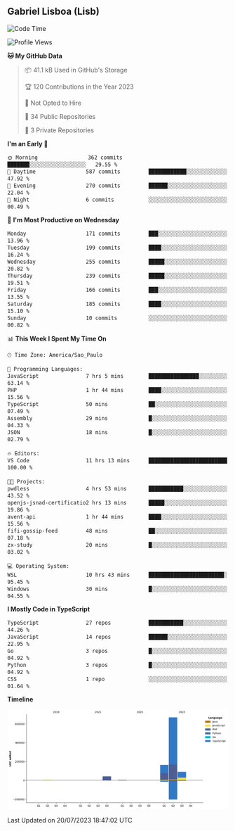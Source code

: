 ## Gabriel Lisboa (Lisb)

<!--START_SECTION:waka-->
![Code Time](http://img.shields.io/badge/Code%20Time-102%20hrs%2056%20mins-blue)

![Profile Views](http://img.shields.io/badge/Profile%20Views-0-blue)

**🐱 My GitHub Data** 

> 📦 41.1 kB Used in GitHub's Storage 
 > 
> 🏆 120 Contributions in the Year 2023
 > 
> 🚫 Not Opted to Hire
 > 
> 📜 34 Public Repositories 
 > 
> 🔑 3 Private Repositories 
 > 
**I'm an Early 🐤** 

```text
🌞 Morning                362 commits         ███████░░░░░░░░░░░░░░░░░░   29.55 % 
🌆 Daytime                587 commits         ████████████░░░░░░░░░░░░░   47.92 % 
🌃 Evening                270 commits         ██████░░░░░░░░░░░░░░░░░░░   22.04 % 
🌙 Night                  6 commits           ░░░░░░░░░░░░░░░░░░░░░░░░░   00.49 % 
```
📅 **I'm Most Productive on Wednesday** 

```text
Monday                   171 commits         ███░░░░░░░░░░░░░░░░░░░░░░   13.96 % 
Tuesday                  199 commits         ████░░░░░░░░░░░░░░░░░░░░░   16.24 % 
Wednesday                255 commits         █████░░░░░░░░░░░░░░░░░░░░   20.82 % 
Thursday                 239 commits         █████░░░░░░░░░░░░░░░░░░░░   19.51 % 
Friday                   166 commits         ███░░░░░░░░░░░░░░░░░░░░░░   13.55 % 
Saturday                 185 commits         ████░░░░░░░░░░░░░░░░░░░░░   15.10 % 
Sunday                   10 commits          ░░░░░░░░░░░░░░░░░░░░░░░░░   00.82 % 
```


📊 **This Week I Spent My Time On** 

```text
🕑︎ Time Zone: America/Sao_Paulo

💬 Programming Languages: 
JavaScript               7 hrs 5 mins        ████████████████░░░░░░░░░   63.14 % 
PHP                      1 hr 44 mins        ████░░░░░░░░░░░░░░░░░░░░░   15.56 % 
TypeScript               50 mins             ██░░░░░░░░░░░░░░░░░░░░░░░   07.49 % 
Assembly                 29 mins             █░░░░░░░░░░░░░░░░░░░░░░░░   04.33 % 
JSON                     18 mins             █░░░░░░░░░░░░░░░░░░░░░░░░   02.79 % 

🔥 Editors: 
VS Code                  11 hrs 13 mins      █████████████████████████   100.00 % 

🐱‍💻 Projects: 
pwdless                  4 hrs 53 mins       ███████████░░░░░░░░░░░░░░   43.52 % 
openjs-jsnad-certificatio2 hrs 13 mins       █████░░░░░░░░░░░░░░░░░░░░   19.86 % 
avent-api                1 hr 44 mins        ████░░░░░░░░░░░░░░░░░░░░░   15.56 % 
fifi-gossip-feed         48 mins             ██░░░░░░░░░░░░░░░░░░░░░░░   07.18 % 
zx-study                 20 mins             █░░░░░░░░░░░░░░░░░░░░░░░░   03.02 % 

💻 Operating System: 
WSL                      10 hrs 43 mins      ████████████████████████░   95.45 % 
Windows                  30 mins             █░░░░░░░░░░░░░░░░░░░░░░░░   04.55 % 
```

**I Mostly Code in TypeScript** 

```text
TypeScript               27 repos            ███████████░░░░░░░░░░░░░░   44.26 % 
JavaScript               14 repos            ██████░░░░░░░░░░░░░░░░░░░   22.95 % 
Go                       3 repos             █░░░░░░░░░░░░░░░░░░░░░░░░   04.92 % 
Python                   3 repos             █░░░░░░░░░░░░░░░░░░░░░░░░   04.92 % 
CSS                      1 repo              ░░░░░░░░░░░░░░░░░░░░░░░░░   01.64 % 
```



**Timeline**

![Lines of Code chart](https://raw.githubusercontent.com/tenlisboa/tenlisboa/main/assets/bar_graph.png)


 Last Updated on 20/07/2023 18:47:02 UTC
<!--END_SECTION:waka-->
